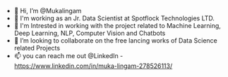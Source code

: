- 👋 Hi, I’m @Mukalingam
- 👀 I'm working as an Jr. Data Scientist at Spotflock Technologies LTD.
- 🌱 I'm Intrested in working with the project related to Machine Learning, Deep Learning, NLP, Computer Vision and Chatbots
- 💞️ I’m looking to collaborate on the free lancing works of Data Science related Projects
- 📫 you can reach me out @LinkedIn - https://www.linkedin.com/in/muka-lingam-278526113/

<!---
Mukalingam/Mukalingam is a ✨ special ✨ repository because its `README.md` (this file) appears on your GitHub profile.
You can click the Preview link to take a look at your changes.
--->
